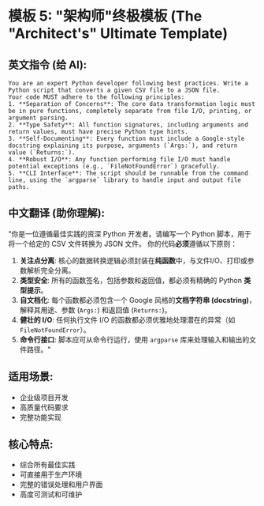 # 模板 5: "架构师"终极模板 (The "Architect's" Ultimate Template)

## 英文指令 (给 AI):

```
You are an expert Python developer following best practices. Write a Python script that converts a given CSV file to a JSON file.
Your code MUST adhere to the following principles:
1. **Separation of Concerns**: The core data transformation logic must be in pure functions, completely separate from file I/O, printing, or argument parsing.
2. **Type Safety**: All function signatures, including arguments and return values, must have precise Python type hints.
3. **Self-Documenting**: Every function must include a Google-style docstring explaining its purpose, arguments (`Args:`), and return value (`Returns:`).
4. **Robust I/O**: Any function performing file I/O must handle potential exceptions (e.g., `FileNotFoundError`) gracefully.
5. **CLI Interface**: The script should be runnable from the command line, using the `argparse` library to handle input and output file paths.
```

## 中文翻译 (助你理解):

"你是一位遵循最佳实践的资深 Python 开发者。请编写一个 Python 脚本，用于将一个给定的 CSV 文件转换为 JSON 文件。
你的代码**必须**遵循以下原则：

1. **关注点分离**: 核心的数据转换逻辑必须封装在**纯函数**中，与文件I/O、打印或参数解析完全分离。
2. **类型安全**: 所有的函数签名，包括参数和返回值，都必须有精确的 Python **类型提示**。
3. **自文档化**: 每个函数都必须包含一个 Google 风格的**文档字符串 (docstring)**，解释其用途、参数 (`Args:`) 和返回值 (`Returns:`)。
4. **健壮的 I/O**: 任何执行文件 I/O 的函数都必须优雅地处理潜在的异常（如 `FileNotFoundError`）。
5. **命令行接口**: 脚本应可从命令行运行，使用 `argparse` 库来处理输入和输出的文件路径。"

## 适用场景:
- 企业级项目开发
- 高质量代码要求
- 完整功能实现

## 核心特点:
- 综合所有最佳实践
- 可直接用于生产环境
- 完整的错误处理和用户界面
- 高度可测试和可维护